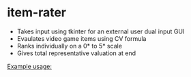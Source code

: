 # item-rater
* Takes input using tkinter for an external user dual input GUI <br />
* Evaulates video game items using CV formula <br />
* Ranks individually on a 0* to 5* scale <br />
* Gives total representative valuation at end <br />

[Example usage:](https://jmp.sh/bJVhDzZ)

